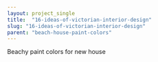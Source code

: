 ```yaml
---
layout: project_single
title:  "16-ideas-of-victorian-interior-design"
slug: "16-ideas-of-victorian-interior-design"
parent: "beach-house-paint-colors"
---
```

Beachy paint colors for new house